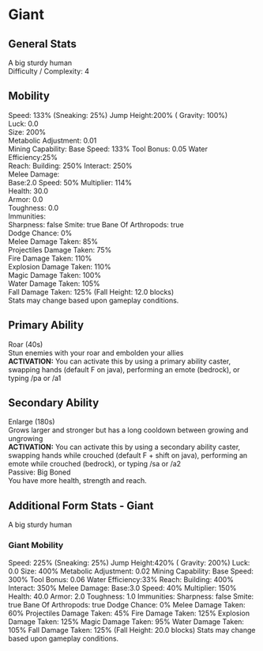 # Giant

## General Stats

A big sturdy human  
Difficulty / Complexity: 4

## Mobility

Speed: 133% (Sneaking: 25%) Jump Height:200% ( Gravity: 100%)  
Luck: 0.0  
Size: 200%  
Metabolic Adjustment: 0.01  
Mining Capability: Base Speed: 133% Tool Bonus: 0.05 Water Efficiency:25%  
Reach: Building: 250% Interact: 250%  
Melee Damage:  
Base:2.0 Speed: 50% Multiplier: 114%  
Health: 30.0  
Armor: 0.0  
Toughness: 0.0  
Immunities:  
Sharpness: false Smite: true Bane Of Arthropods: true  
Dodge Chance: 0%  
Melee Damage Taken: 85%  
Projectiles Damage Taken: 75%  
Fire Damage Taken: 110%  
Explosion Damage Taken: 110%  
Magic Damage Taken: 100%  
Water Damage Taken: 105%  
Fall Damage Taken: 125% (Fall Height: 12.0 blocks)  
Stats may change based upon gameplay conditions.  

## Primary Ability

Roar (40s)  
Stun enemies with your roar and embolden your allies  
**ACTIVATION:** You can activate this by using a primary ability caster, swapping hands (default F on java), performing an emote (bedrock), or typing /pa or /a1  

## Secondary Ability

Enlarge (180s)  
Grows larger and stronger but has a long cooldown between growing and ungrowing  
**ACTIVATION:** You can activate this by using a secondary ability caster, swapping hands while crouched (default F + shift on java), performing an emote while crouched (bedrock), or typing /sa or /a2  
Passive: Big Boned  
You have more health, strength and reach.  

## Additional Form Stats - Giant

A big sturdy human  

### Giant Mobility

Speed: 225% (Sneaking: 25%) Jump Height:420% ( Gravity: 200%)
Luck: 0.0
Size: 400%
Metabolic Adjustment: 0.02
Mining Capability: Base Speed: 300% Tool Bonus: 0.06 Water Efficiency:33%
Reach: Building: 400% Interact: 350%
Melee Damage:
Base:3.0 Speed: 40% Multiplier: 150%
Health: 40.0
Armor: 2.0
Toughness: 1.0
Immunities:
Sharpness: false Smite: true Bane Of Arthropods: true
Dodge Chance: 0%
Melee Damage Taken: 60%
Projectiles Damage Taken: 45%
Fire Damage Taken: 125%
Explosion Damage Taken: 125%
Magic Damage Taken: 95%
Water Damage Taken: 105%
Fall Damage Taken: 125% (Fall Height: 20.0 blocks)
Stats may change based upon gameplay conditions.
